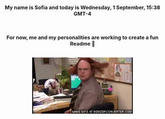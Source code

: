 


<div align="center">
<h3 >My name is Sofia and today is Wednesday, 1 September, 15:38 GMT-4</h3><br>
<h3 >For now, me and my personalities are working to create a fun Readme 👋
</h3><br>
<img src='img/dwight.gif' alt='working...'/>
</div>
